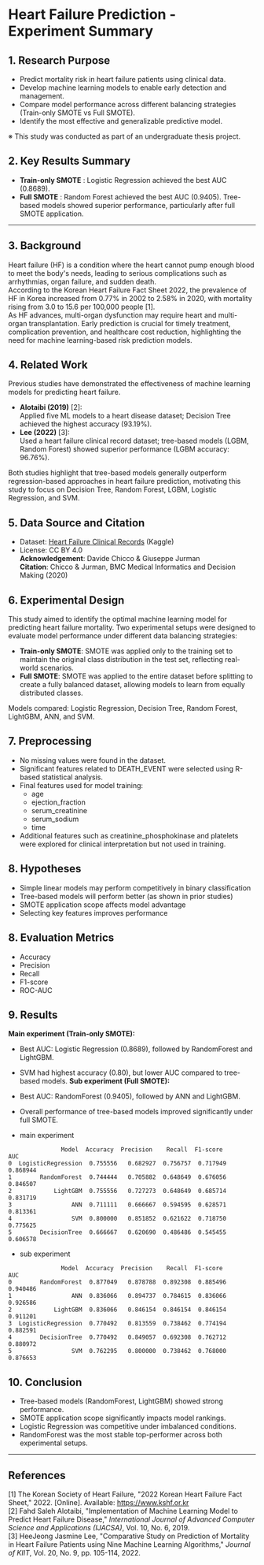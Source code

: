 # Heart Failure Prediction - Experiment Summary

## 1. Research Purpose
- Predict mortality risk in heart failure patients using clinical data.
- Develop machine learning models to enable early detection and management.
- Compare model performance across different balancing strategies (Train-only SMOTE vs Full SMOTE).
- Identify the most effective and generalizable predictive model.
   
※ This study was conducted as part of an undergraduate thesis project.
## 2. Key Results Summary

- **Train-only SMOTE** : Logistic Regression achieved the best AUC (0.8689).
- **Full SMOTE** : Random Forest achieved the best AUC (0.9405).
Tree-based models showed superior performance, particularly after full SMOTE application.

- - -

## 3. Background
Heart failure (HF) is a condition where the heart cannot pump enough blood to meet the body's needs, leading to serious complications such as arrhythmias, organ failure, and sudden death.  
According to the Korean Heart Failure Fact Sheet 2022, the prevalence of HF in Korea increased from 0.77% in 2002 to 2.58% in 2020, with mortality rising from 3.0 to 15.6 per 100,000 people [1].  
As HF advances, multi-organ dysfunction may require heart and multi-organ transplantation. Early prediction is crucial for timely treatment, complication prevention, and healthcare cost reduction, highlighting the need for machine learning-based risk prediction models.  

## 4. Related Work
Previous studies have demonstrated the effectiveness of machine learning models for predicting heart failure.  
- **Alotaibi (2019)** [2]:  
  Applied five ML models to a heart disease dataset; Decision Tree achieved the highest accuracy (93.19%).
- **Lee (2022)** [3]:  
  Used a heart failure clinical record dataset; tree-based models (LGBM, Random Forest) showed superior performance (LGBM accuracy: 96.76%).

Both studies highlight that tree-based models generally outperform regression-based approaches in heart failure prediction, motivating this study to focus on Decision Tree, Random Forest, LGBM, Logistic Regression, and SVM.

## 5. Data Source and Citation
- Dataset: [Heart Failure Clinical Records](https://www.kaggle.com/datasets/andrewmvd/heart-failure-clinical-data) (Kaggle)  
- License: CC BY 4.0  
**Acknowledgement**: Davide Chicco & Giuseppe Jurman  
**Citation**: Chicco & Jurman, BMC Medical Informatics and Decision Making (2020)  

## 6. Experimental Design
This study aimed to identify the optimal machine learning model for predicting heart failure mortality. Two experimental setups were designed to evaluate model performance under different data balancing strategies:

- **Train-only SMOTE**: SMOTE was applied only to the training set to maintain the original class distribution in the test set, reflecting real-world scenarios.
- **Full SMOTE**: SMOTE was applied to the entire dataset before splitting to create a fully balanced dataset, allowing models to learn from equally distributed classes.

Models compared: Logistic Regression, Decision Tree, Random Forest, LightGBM, ANN, and SVM.

## 7. Preprocessing
- No missing values were found in the dataset.
- Significant features related to DEATH_EVENT were selected using R-based statistical analysis.
- Final features used for model training:
    - age
    - ejection_fraction
    - serum_creatinine
    - serum_sodium
    - time
- Additional features such as creatinine_phosphokinase and platelets were explored for clinical interpretation but not used in training.

## 8. Hypotheses
- Simple linear models may perform competitively in binary classification
- Tree-based models will perform better (as shown in prior studies)
- SMOTE application scope affects model advantage
- Selecting key features improves performance

## 8. Evaluation Metrics
- Accuracy
- Precision
- Recall
- F1-score
- ROC-AUC

## 9. Results
**Main experiment (Train-only SMOTE):**
- Best AUC: Logistic Regression (0.8689), followed by RandomForest and LightGBM.
- SVM had highest accuracy (0.80), but lower AUC compared to tree-based models.
**Sub experiment (Full SMOTE):**
- Best AUC: RandomForest (0.9405), followed by ANN and LightGBM.
- Overall performance of tree-based models improved significantly under full SMOTE.


- main experiment

```
               Model  Accuracy  Precision    Recall  F1-score       AUC
0  LogisticRegression  0.755556   0.682927  0.756757  0.717949  0.868944
1        RandomForest  0.744444   0.705882  0.648649  0.676056  0.846507
2            LightGBM  0.755556   0.727273  0.648649  0.685714  0.831719
3                 ANN  0.711111   0.666667  0.594595  0.628571  0.813361
4                 SVM  0.800000   0.851852  0.621622  0.718750  0.775625
5        DecisionTree  0.666667   0.620690  0.486486  0.545455  0.606578
```

- sub experiment

```
               Model  Accuracy  Precision    Recall  F1-score       AUC
0        RandomForest  0.877049   0.878788  0.892308  0.885496  0.940486
1                 ANN  0.836066   0.894737  0.784615  0.836066  0.926586
2            LightGBM  0.836066   0.846154  0.846154  0.846154  0.911201
3  LogisticRegression  0.770492   0.813559  0.738462  0.774194  0.882591
4        DecisionTree  0.770492   0.849057  0.692308  0.762712  0.880972
5                 SVM  0.762295   0.800000  0.738462  0.768000  0.876653
```


## 10. Conclusion
- Tree-based models (RandomForest, LightGBM) showed strong performance.
- SMOTE application scope significantly impacts model rankings.
- Logistic Regression was competitive under imbalanced conditions.
- RandomForest was the most stable top-performer across both experimental setups.

- - -
## References
[1] The Korean Society of Heart Failure, "2022 Korean Heart Failure Fact Sheet," 2022. [Online]. Available: https://www.kshf.or.kr  
[2] Fahd Saleh Alotaibi, "Implementation of Machine Learning Model to Predict Heart Failure Disease," *International Journal of Advanced Computer Science and Applications (IJACSA)*, Vol. 10, No. 6, 2019.    
[3] HeeJeong Jasmine Lee, "Comparative Study on Prediction of Mortality in Heart Failure Patients using Nine Machine Learning Algorithms," *Journal of KIIT*, Vol. 20, No. 9, pp. 105-114, 2022.  

